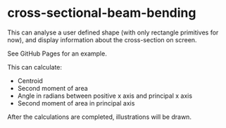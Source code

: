 # cross-sectional-beam-bending
This can analyse a user defined shape (with only rectangle primitives for now), and display information about the cross-section on screen.

See GitHub Pages for an example.

This can calculate:
+ Centroid
+ Second moment of area
+ Angle in radians between positive x axis and principal x axis
+ Second moment of area in principal axis

After the calculations are completed, illustrations will be drawn.
